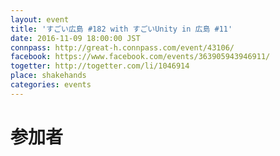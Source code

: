 ```yaml
---
layout: event
title: 'すごい広島 #182 with すごいUnity in 広島 #11'
date: 2016-11-09 18:00:00 JST
connpass: http://great-h.connpass.com/event/43106/
facebook: https://www.facebook.com/events/363905943946911/
togetter: http://togetter.com/li/1046914
place: shakehands
categories: events
---
```


# 参加者
